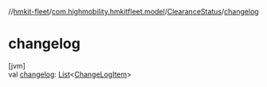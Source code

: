 //[hmkit-fleet](../../../index.md)/[com.highmobility.hmkitfleet.model](../index.md)/[ClearanceStatus](index.md)/[changelog](changelog.md)

# changelog

[jvm]\
val [changelog](changelog.md): [List](https://kotlinlang.org/api/latest/jvm/stdlib/kotlin.collections/-list/index.html)&lt;[ChangeLogItem](../-change-log-item/index.md)&gt;
